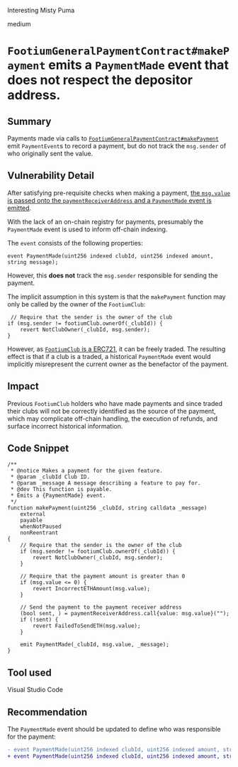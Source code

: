 Interesting Misty Puma

medium

# `FootiumGeneralPaymentContract#makePayment` emits a `PaymentMade` event that does not respect the depositor address.

## Summary

Payments made via calls to [`FootiumGeneralPaymentContract#makePayment`](https://github.com/sherlock-audit/2023-12-footium/blob/617cbc3df2fb51d9e8e5c701355efec4d4193d55/footium-eth-shareable/contracts/FootiumGeneralPaymentContract.sol#L84) emit `PaymentEvent`s to record a payment, but do not track the `msg.sender` of who originally sent the value.

## Vulnerability Detail

After satisfying pre-requisite checks when making a payment, [the `msg.value` is passed onto the `paymentReceiverAddress` and a `PaymentMade` event is emitted](https://github.com/sherlock-audit/2023-12-footium/blob/617cbc3df2fb51d9e8e5c701355efec4d4193d55/footium-eth-shareable/contracts/FootiumGeneralPaymentContract.sol#L100C9-L106C56).

With the lack of an on-chain registry for payments, presumably the `PaymentMade` event is used to inform off-chain indexing.

The `event` consists of the following properties:

```solidity
event PaymentMade(uint256 indexed clubId, uint256 indexed amount, string message);
```

However, this **does not** track the `msg.sender` responsible for sending the payment.

The implicit assumption in this system is that the `makePayment` function may only be called by the owner of the `FootiumClub`:

```solidity
 // Require that the sender is the owner of the club
if (msg.sender != footiumClub.ownerOf(_clubId)) {
    revert NotClubOwner(_clubId, msg.sender);
}
```

However, as [`FootiumClub` is a ERC721](https://github.com/sherlock-audit/2023-12-footium/blob/617cbc3df2fb51d9e8e5c701355efec4d4193d55/footium-eth-shareable/contracts/FootiumClub.sol#L15), it can be freely traded. The resulting effect is that if a club is a traded, a historical `PaymentMade` event would implicitly misrepresent the current owner as the benefactor of the payment.

## Impact

Previous `FootiumClub` holders who have made payments and since traded their clubs will not be correctly identified as the source of the payment, which may complicate off-chain handling, the execution of refunds, and surface incorrect historical information.

## Code Snippet


```solidity
/**
 * @notice Makes a payment for the given feature.
 * @param _clubId Club ID.
 * @param _message A message describing a feature to pay for.
 * @dev This function is payable.
 * Emits a {PaymentMade} event.
 */
function makePayment(uint256 _clubId, string calldata _message)
    external
    payable
    whenNotPaused
    nonReentrant
{
    // Require that the sender is the owner of the club
    if (msg.sender != footiumClub.ownerOf(_clubId)) {
        revert NotClubOwner(_clubId, msg.sender);
    }

    // Require that the payment amount is greater than 0
    if (msg.value <= 0) {
        revert IncorrectETHAmount(msg.value);
    }

    // Send the payment to the payment receiver address
    (bool sent, ) = paymentReceiverAddress.call{value: msg.value}("");
    if (!sent) {
        revert FailedToSendETH(msg.value);
    }

    emit PaymentMade(_clubId, msg.value, _message);
}
```

## Tool used

Visual Studio Code

## Recommendation

The `PaymentMade` event should be updated to define who was responsible for the payment:

```diff
- event PaymentMade(uint256 indexed clubId, uint256 indexed amount, string message);
+ event PaymentMade(uint256 indexed clubId, uint256 indexed amount, string message, address depositor);
```


